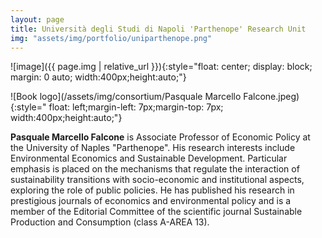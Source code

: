 ```yaml
---
layout: page
title: Università degli Studi di Napoli 'Parthenope' Research Unit
img: "assets/img/portfolio/uniparthenope.png"
---
```


![image]({{ page.img | relative_url }}){:style="float: center; display: block; margin: 0 auto; width:400px;height:auto;"}

![Book logo](/assets/img/consortium/Pasquale Marcello Falcone.jpeg){:style=" float: left;margin-left: 7px;margin-top: 7px; width:400px;height:auto;"}

**Pasquale Marcello Falcone** is Associate Professor of Economic Policy at the University of Naples "Parthenope". His research interests include Environmental Economics and Sustainable Development. Particular emphasis is placed on the mechanisms that regulate the interaction of sustainability transitions with socio-economic and institutional aspects, exploring the role of public policies. He has published his research in prestigious journals of economics and environmental policy and is a member of the Editorial Committee of the scientific journal Sustainable Production and Consumption (class A-AREA 13).
